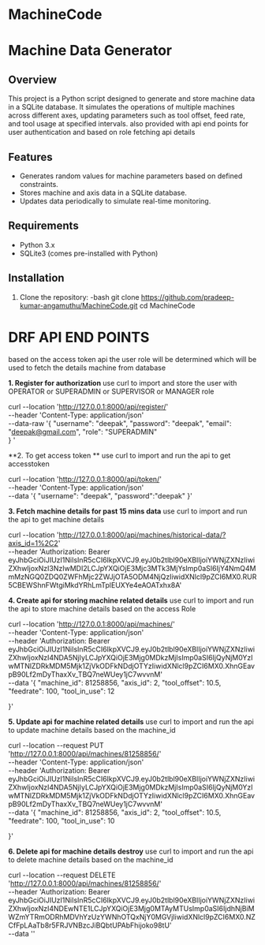 # MachineCode
# Machine Data Generator

## Overview
This project is a Python script designed to generate and store machine data in a SQLite database. It simulates the operations of multiple machines across different axes, updating parameters such as tool offset, feed rate, and tool usage at specified intervals. also provided with api end points for user authentication and based on role fetching api details

## Features
- Generates random values for machine parameters based on defined constraints.
- Stores machine and axis data in a SQLite database.
- Updates data periodically to simulate real-time monitoring.

## Requirements
- Python 3.x
- SQLite3 (comes pre-installed with Python)

## Installation
1. Clone the repository:
   -bash
   git clone https://github.com/pradeep-kumar-angamuthu/MachineCode.git
   cd MachineCode



# DRF API END POINTS

based on the access token api the user role will be determined which will be used to fetch the details machine from database

**1. Register for authorization**
use curl to import and store the user with OPERATOR or SUPERADMIN or SUPERVISOR or MANAGER role

curl --location 'http://127.0.0.1:8000/api/register/' \
--header 'Content-Type: application/json' \
--data-raw '{
  "username": "deepak",
  "password": "deepak",
  "email": "deepak@gmail.com",
  "role": "SUPERADMIN"  
}
'

**2. To get access token **
use curl to import and run the api to get accesstoken

curl --location 'http://127.0.0.1:8000/api/token/' \
--header 'Content-Type: application/json' \
--data '{
	"username": "deepak",
    "password":"deepak"
}'

**3. Fetch machine details for past 15 mins data**
use curl to import and run the api to get machine details

curl --location 'http://127.0.0.1:8000/api/machines/historical-data/?axis_id=1%2C2' \
--header 'Authorization: Bearer eyJhbGciOiJIUzI1NiIsInR5cCI6IkpXVCJ9.eyJ0b2tlbl90eXBlIjoiYWNjZXNzIiwiZXhwIjoxNzI3NzIwMDI2LCJpYXQiOjE3Mjc3MTk3MjYsImp0aSI6IjY4NmQ4MmMzNGQ0ZDQ0ZWFhMjc2ZWJjOTA5ODM4NjQzIiwidXNlcl9pZCI6MX0.RUR5CBEWShnFWtgiMkdYRhLmTplEUXYe4eAOATxhx8A'

**4.  Create api for storing machine related details**
use curl to import and run the api to store machine details based on the access Role

curl --location 'http://127.0.0.1:8000/api/machines/' \
--header 'Content-Type: application/json' \
--header 'Authorization: Bearer eyJhbGciOiJIUzI1NiIsInR5cCI6IkpXVCJ9.eyJ0b2tlbl90eXBlIjoiYWNjZXNzIiwiZXhwIjoxNzI4NDA5NjIyLCJpYXQiOjE3Mjg0MDkzMjIsImp0aSI6IjQyNjM0YzIwMTNlZDRkMDM5Mjk1ZjVkODFkNDdjOTYzIiwidXNlcl9pZCI6MX0.XhnGEavpB90Lf2mDyThaxXv_TBQ7neWUey1jC7wvvnM' \
--data '{
  "machine_id": 81258856,
  "axis_id": 2,
  "tool_offset": 10.5,
  "feedrate": 100,
  "tool_in_use": 12
  
}'

**5. Update api for machine related details**
use curl to import and run the api to update machine details based on the machine_id

curl --location --request PUT 'http://127.0.0.1:8000/api/machines/81258856/' \
--header 'Content-Type: application/json' \
--header 'Authorization: Bearer eyJhbGciOiJIUzI1NiIsInR5cCI6IkpXVCJ9.eyJ0b2tlbl90eXBlIjoiYWNjZXNzIiwiZXhwIjoxNzI4NDA5NjIyLCJpYXQiOjE3Mjg0MDkzMjIsImp0aSI6IjQyNjM0YzIwMTNlZDRkMDM5Mjk1ZjVkODFkNDdjOTYzIiwidXNlcl9pZCI6MX0.XhnGEavpB90Lf2mDyThaxXv_TBQ7neWUey1jC7wvvnM' \
--data '{
  "machine_id": 81258856,
  "axis_id": 2,
  "tool_offset": 10.5,
  "feedrate": 100,
  "tool_in_use": 10
  
}'

**6. Delete api for machine details destroy**
use curl to import and run the api to delete machine details based on the machine_id

curl --location --request DELETE 'http://127.0.0.1:8000/api/machines/81258856/' \
--header 'Authorization: Bearer eyJhbGciOiJIUzI1NiIsInR5cCI6IkpXVCJ9.eyJ0b2tlbl90eXBlIjoiYWNjZXNzIiwiZXhwIjoxNzI4NDEwNTE1LCJpYXQiOjE3Mjg0MTAyMTUsImp0aSI6IjdhNjBiMWZmYTRmODRhMDVhYzUzYWNhOTQxNjY0MGVjIiwidXNlcl9pZCI6MX0.NZCfFpLAaTb8r5FRJVNBzcJiBQbtUPAbFhijoko98tU' \
--data ''



